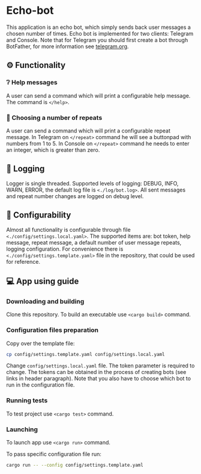# Echo-bot

This application is an echo bot, which simply sends back user messages a chosen number of times. Echo bot is implemented for two clients: Telegram and Console. Note that for Telegram you should first create a bot through BotFather, for more information see [telegram.org](https://core.telegram.org/bots).

## :gear: Functionality

### :grey_question: Help messages

A user can send a command which will print a configurable help message. The command is `</help>`.

### :repeat: Choosing a number of repeats

A user can send a command which will print a configurable repeat message. In Telegram on `</repeat>` command he will see a buttonpad with numbers from 1 to 5. In Console on  `</repeat>` command he needs to enter an integer, which is greater than zero.

## :ledger: Logging

Logger is single threaded. Supported levels of logging: DEBUG, INFO, WARN, ERROR, the default log file is `<./log/bot.log>`. All sent messages and repeat number changes are logged on debug level.

## :wrench: Configurability

Almost all functionality is configurable through file `<./config/settings.local.yaml>`. The supported items are: bot token, help message, repeat message, a default number of user message repeats, logging configuration. For convenience there is `<./config/settings.template.yaml>` file in the repository, that could be used for reference.

## :computer: App using guide

### Downloading and building

Clone this repository. To build an executable use `<cargo build>` command.

### Configuration files preparation

Copy over the template file:

```sh
cp config/settings.template.yaml config/settings.local.yaml
```

Change `config/settings.local.yaml` file.
The token parameter is required to change. The tokens can be obtained in the process of creating bots (see links in header paragraph).
Note that you also have to choose which bot to run in the configuration file.

### Running tests

To test project use `<cargo test>` command.

### Launching

To launch app use `<cargo run>` command.

To pass specific configuration file run:

```sh
cargo run -- --config config/settings.template.yaml
```
